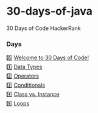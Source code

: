 # 30-days-of-java
30 Days of Code HackerRank

### Days

0️⃣ [Welcome to 30 Days of Code!](https://github.com/ca1o19c/30-days-of-java/tree/main/src/com/thirtydaysofthejava/day0) <br />
1️⃣ [Data Types](https://github.com/ca1o19c/30-days-of-java/tree/main/src/com/thirtydaysofthejava/day1) <br />
2️⃣ [Operators](https://github.com/ca1o19c/30-days-of-java/tree/main/src/com/thirtydaysofthejava/day2) <br />
3️⃣ [Conditionals](https://github.com/ca1o19c/30-days-of-java/tree/main/src/com/thirtydaysofthejava/day3) <br />
4️⃣ [Class vs. Instance](https://github.com/ca1o19c/30-days-of-java/tree/main/src/com/thirtydaysofthejava/day4) <br />
5️⃣ [Loops](https://github.com/ca1o19c/30-days-of-java/tree/main/src/com/thirtydaysofthejava/day5) <br />
